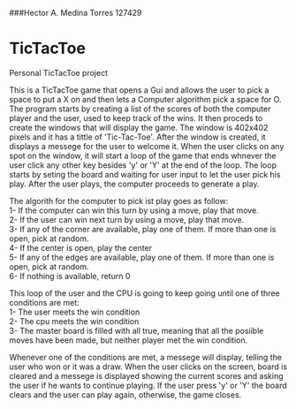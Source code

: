 ###Hector A. Medina Torres  127429  
# TicTacToe
Personal TicTacToe project  
  
This is a TicTacToe game that opens a Gui and allows the user to pick a space to put a X on and then lets a Computer algorithm pick a space for O. 
The program starts by creating a list of the scores of both the computer player and the user, used to keep track of the wins. It then proceds to 
create the windows that will display the game. The window is 402x402 pixels and it has a tittle of 'Tic-Tac-Toe'. After the window is created, it 
displays a messege for the user to welcome it. When the user clicks on any spot on the window, it will start a loop of the game that ends whnever 
the user click any other key besides 'y' or 'Y' at the end of the loop. The loop starts by seting the board and waiting for user input to let the 
user pick his play. After the user plays, the computer proceeds to generate a play.   

The algorith for the computer to pick ist play goes as follow:  
1- If the computer can win this turn by using a move, play that move.  
2- If the user can win next turn by using a move, play that move.  
3- If any of the corner are available, play one of them. If more than one is open, pick at random.  
4- If the center is open, play the center  
5- If any  of the edges are available, play one of them. If more than one is open, pick at random.  
6- If nothing is available, return 0  

This loop of the user and the CPU is going to keep going until one of three conditions are met:  
1- The user meets the win condition  
2- The cpu meets the win condition  
3- The master board is filled with all true, meaning that all the posiible moves have been made, but neither player met the win condition.  

Whenever one of the conditions are met, a messege will display, telling the user who won or it was a draw. When the user clicks on the screen, 
board is cleared and a messege is displayed showing the current scores and asking the user if he wants to continue playing. If the user press
'y' or 'Y' the board clears and the user can play again, otherwise, the game closes.
